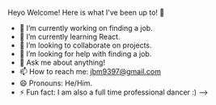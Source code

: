 Heyo Welcome! Here is what I've been up to! 👋



- 🔭 I’m currently working on finding a job.
- 🌱 I’m currently learning React.
- 👯 I’m looking to collaborate on projects.
- 🤔 I’m looking for help with finding a job.
- 💬 Ask me about anything!
- 📫 How to reach me: jbm9397@gmail.com
- 😄 Pronouns: He/Him.
- ⚡ Fun fact: I am also a full time professional dancer :)
-->
